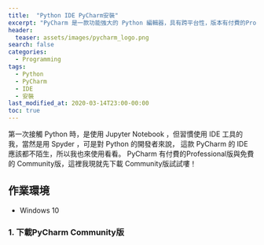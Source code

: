 ```yaml
---
title:  "Python IDE PyCharm安裝"
excerpt: "PyCharm 是一款功能強大的 Python 編輯器，具有跨平台性，版本有付費的Professional專業版與免費的Community社群版。"
header:
  teaser: assets/images/pycharm_logo.png
search: false
categories: 
  - Programming
tags:
  - Python
  - PyCharm
  - IDE
  - 安裝
last_modified_at: 2020-03-14T23:00-00:00
toc: true
---
```


第一次接觸 Python 時，是使用 Jupyter Notebook ，但習慣使用 IDE 工具的我，當然是用 Spyder ，可是對 Python 的開發者來說， 這款 PyCharm 的 IDE 應該都不陌生，所以我也來使用看看。 PyCharm 有付費的Professional版與免費的 Community版，這裡我現就先下載 Community版試試嘍！

## 作業環境 ##
* Windows 10 

### 1. 下載PyCharm Community版 ###
